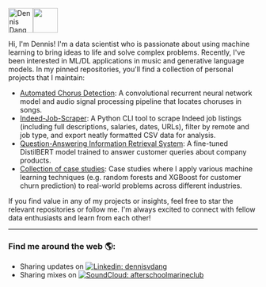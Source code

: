 <img src="https://dennisvdang.com/fav.png" alt="Dennis Dang favicon" width="50" height="50"><img src="https://media1.giphy.com/media/v1.Y2lkPTc5MGI3NjExMGphMHVtMGI2M2FpeXpzbmlvczE2Z3VoajNsM3BrODc4YjIydDgwMyZlcD12MV9pbnRlcm5hbF9naWZfYnlfaWQmY3Q9cw/gOQB9CYTK1HiDICeoh/giphy.webp" width="50" height="50">

Hi, I'm Dennis! I'm a data scientist who is passionate about using machine learning to bring ideas to life and solve complex problems. Recently, I've been interested in ML/DL applications in music and generative language models. In my pinned repositories, you'll find a collection of personal projects that I maintain:

- [Automated Chorus Detection](https://github.com/dennisvdang/chorus-detection): A convolutional recurrent neural network model and audio signal processing pipeline that locates choruses in songs.
- [Indeed-Job-Scraper](https://github.com/dennisvdang/indeed-job-scraper): A Python CLI tool to scrape Indeed job listings (including full descriptions, salaries, dates, URLs), filter by remote and job type, and export neatly formatted CSV data for analysis.
- [Question-Answering Information Retrieval System](https://github.com/dennisvdang/QA-Retrieval-System): A fine-tuned DistilBERT model trained to answer customer queries about company products.
- [Collection of case studies](https://github.com/dennisvdang/Springboard-Portfolio): Case studies where I apply various machine learning techniques (e.g. random forests and XGBoost for customer churn prediction) to real-world problems across different industries.

If you find value in any of my projects or insights, feel free to star the relevant repositories or follow me. I'm always excited to connect with fellow data enthusiasts and learn from each other!

---

### Find me around the web 🌎: 

- Sharing updates on [![Linkedin: dennisvdang](https://img.shields.io/badge/-dennisvdang-blue?style=flat-square&logo=Linkedin&logoColor=white)](https://linkedin.com/in/dennisvdang)
- Sharing mixes on [![SoundCloud: afterschoolmarineclub](https://img.shields.io/badge/-afterschoolmarineclub-orange?style=flat-square&logo=soundcloud&logoColor=white)](https://soundcloud.com/afterschoolmarineclub)
